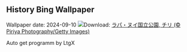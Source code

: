 ## History Bing Wallpaper
Wallpaper date: 2024-09-10
![](https://www.bing.com/th?id=OHR.RapaNuiSunrise_JA-JP2119516419_UHD.jpg&w=1000)Download: [ラパ・ヌイ国立公園, チリ (© Piriya Photography/Getty Images)](https://www.bing.com/th?id=OHR.RapaNuiSunrise_JA-JP2119516419_UHD.jpg)

Auto get programm by LtgX
